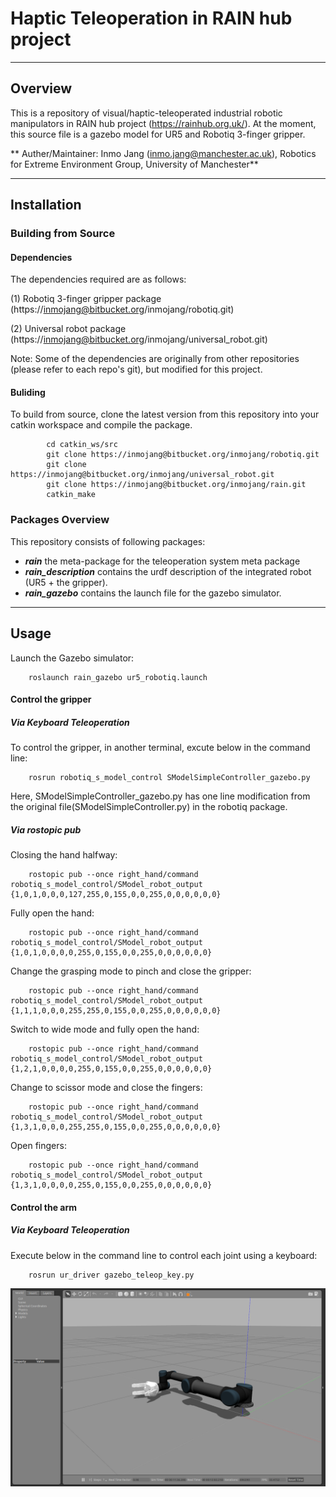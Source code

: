 # Haptic Teleoperation in RAIN hub project
---
## Overview
This is a repository of visual/haptic-teleoperated industrial robotic manipulators in RAIN hub project (https://rainhub.org.uk/). 
At the moment, this source file is a gazebo model for UR5 and Robotiq 3-finger gripper. 

** Auther/Maintainer: Inmo Jang (inmo.jang@manchester.ac.uk), Robotics for Extreme Environment Group, University of Manchester**

---
## Installation

### Building from Source

#### Dependencies
The dependencies required are as follows: 

(1) Robotiq 3-finger gripper package (https://inmojang@bitbucket.org/inmojang/robotiq.git)

(2) Universal robot package (https://inmojang@bitbucket.org/inmojang/universal_robot.git)
  
Note: Some of the dependencies are originally from other repositories (please refer to each repo's git), but modified for this project. 


#### Buliding
To build from source, clone the latest version from this repository into your catkin workspace and compile the package.
    
	        cd catkin_ws/src
	        git clone https://inmojang@bitbucket.org/inmojang/robotiq.git
            git clone https://inmojang@bitbucket.org/inmojang/universal_robot.git
	        git clone https://inmojang@bitbucket.org/inmojang/rain.git
            catkin_make

### Packages Overview

This repository consists of following packages:

* ***rain*** the meta-package for the teleoperation system meta package
* ***rain_description*** contains the urdf description of the integrated robot (UR5 + the gripper).
* ***rain_gazebo*** contains the launch file for the gazebo simulator.


---
## Usage

Launch the Gazebo simulator:

        roslaunch rain_gazebo ur5_robotiq.launch

#### Control the gripper

##### Via Keyboard Teleoperation

To control the gripper, in another terminal, excute below in the command line:
        
        rosrun robotiq_s_model_control SModelSimpleController_gazebo.py
        
Here, SModelSimpleController_gazebo.py has one line modification from the original file(SModelSimpleController.py) in the robotiq package.


##### Via ***rostopic pub*** 

Closing the hand halfway:

        rostopic pub --once right_hand/command robotiq_s_model_control/SModel_robot_output {1,0,1,0,0,0,127,255,0,155,0,0,255,0,0,0,0,0,0}

Fully open the hand:

        rostopic pub --once right_hand/command robotiq_s_model_control/SModel_robot_output {1,0,1,0,0,0,0,255,0,155,0,0,255,0,0,0,0,0,0}

Change the grasping mode to pinch and close the gripper:

        rostopic pub --once right_hand/command robotiq_s_model_control/SModel_robot_output {1,1,1,0,0,0,255,255,0,155,0,0,255,0,0,0,0,0,0}

Switch to wide mode and fully open the hand:

        rostopic pub --once right_hand/command robotiq_s_model_control/SModel_robot_output {1,2,1,0,0,0,0,255,0,155,0,0,255,0,0,0,0,0,0}

Change to scissor mode and close the fingers:

        rostopic pub --once right_hand/command robotiq_s_model_control/SModel_robot_output {1,3,1,0,0,0,255,255,0,155,0,0,255,0,0,0,0,0,0}

Open fingers:

        rostopic pub --once right_hand/command robotiq_s_model_control/SModel_robot_output {1,3,1,0,0,0,0,255,0,155,0,0,255,0,0,0,0,0,0}




#### Control the arm

##### Via Keyboard Teleoperation

Execute below in the command line to control each joint using a keyboard: 

        rosrun ur_driver gazebo_teleop_key.py



![picture](rain/UR5_robotiq.png)
  